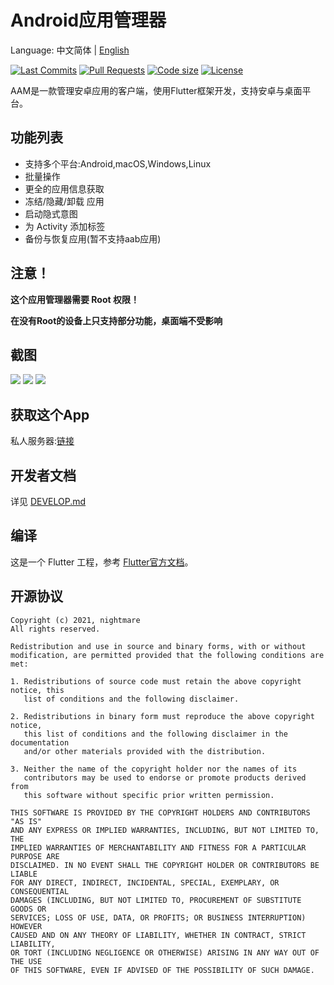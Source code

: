 # Android应用管理器
Language: 中文简体 | [English](README-EN.md)

[![Last Commits](https://img.shields.io/github/last-commit/nightmare-space/app_manager?logo=git&logoColor=white)](https://github.com/nightmare-space/app_manager/commits/master)
[![Pull Requests](https://img.shields.io/github/issues-pr/nightmare-space/app_manager?logo=github&logoColor=white)](https://github.com/nightmare-space/app_manager/pulls)
[![Code size](https://img.shields.io/github/languages/code-size/nightmare-space/app_manager?logo=github&logoColor=white)](https://github.com/nightmare-space/app_manager)
[![License](https://img.shields.io/github/license/nightmare-space/app_manager?logo=open-source-initiative&logoColor=green)](https://github.com/nightmare-space/app_manager/blob/master/LICENSE)

AAM是一款管理安卓应用的客户端，使用Flutter框架开发，支持安卓与桌面平台。

## 功能列表

- 支持多个平台:Android,macOS,Windows,Linux
- 批量操作
- 更全的应用信息获取
- 冻结/隐藏/卸载 应用
- 启动隐式意图
- 为 Activity 添加标签
- 备份与恢复应用(暂不支持aab应用)

## 注意！

**这个应用管理器需要 Root 权限！**

**在没有Root的设备上只支持部分功能，桌面端不受影响**

## 截图
![](https://raw.githubusercontent.com/nightmare-space/app_manager/main/screenshot/app_info.jpg)
![](https://raw.githubusercontent.com/nightmare-space/app_manager/main/screenshot/sys_list.jpg)
![](https://raw.githubusercontent.com/nightmare-space/app_manager/main/screenshot/search.jpg)

## 获取这个App
私人服务器:[链接](链接)

## 开发者文档

详见 [DEVELOP.md](DEVELOP.md)
## 编译
这是一个 Flutter 工程，参考 [Flutter官方文档](https://flutter.dev/docs)。

## 开源协议
```
Copyright (c) 2021, nightmare
All rights reserved.

Redistribution and use in source and binary forms, with or without
modification, are permitted provided that the following conditions are met:

1. Redistributions of source code must retain the above copyright notice, this
   list of conditions and the following disclaimer.

2. Redistributions in binary form must reproduce the above copyright notice,
   this list of conditions and the following disclaimer in the documentation
   and/or other materials provided with the distribution.

3. Neither the name of the copyright holder nor the names of its
   contributors may be used to endorse or promote products derived from
   this software without specific prior written permission.

THIS SOFTWARE IS PROVIDED BY THE COPYRIGHT HOLDERS AND CONTRIBUTORS "AS IS"
AND ANY EXPRESS OR IMPLIED WARRANTIES, INCLUDING, BUT NOT LIMITED TO, THE
IMPLIED WARRANTIES OF MERCHANTABILITY AND FITNESS FOR A PARTICULAR PURPOSE ARE
DISCLAIMED. IN NO EVENT SHALL THE COPYRIGHT HOLDER OR CONTRIBUTORS BE LIABLE
FOR ANY DIRECT, INDIRECT, INCIDENTAL, SPECIAL, EXEMPLARY, OR CONSEQUENTIAL
DAMAGES (INCLUDING, BUT NOT LIMITED TO, PROCUREMENT OF SUBSTITUTE GOODS OR
SERVICES; LOSS OF USE, DATA, OR PROFITS; OR BUSINESS INTERRUPTION) HOWEVER
CAUSED AND ON ANY THEORY OF LIABILITY, WHETHER IN CONTRACT, STRICT LIABILITY,
OR TORT (INCLUDING NEGLIGENCE OR OTHERWISE) ARISING IN ANY WAY OUT OF THE USE
OF THIS SOFTWARE, EVEN IF ADVISED OF THE POSSIBILITY OF SUCH DAMAGE.
```